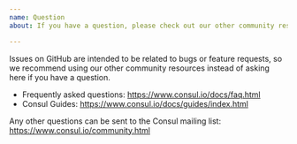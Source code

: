 ```yaml
---
name: Question
about: If you have a question, please check out our other community resources instead of opening an issue.

---
```


Issues on GitHub are intended to be related to bugs or feature requests, so we recommend using our other community resources instead of asking here if you have a question.

- Frequently asked questions: https://www.consul.io/docs/faq.html
- Consul Guides: https://www.consul.io/docs/guides/index.html


Any other questions can be sent to the Consul mailing list: https://www.consul.io/community.html
